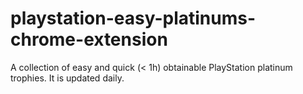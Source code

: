 # playstation-easy-platinums-chrome-extension
A collection of easy and quick (&lt; 1h) obtainable PlayStation platinum trophies. It is updated daily.
